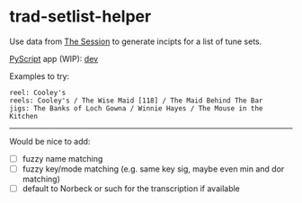 # trad-setlist-helper

<!-- [![Version on PyPI](https://img.shields.io/pypi/v/trad-setlist-helper.svg)](https://pypi.org/project/trad-setlist-helper/) -->

Use data from [The Session](https://thesession.org/) to generate incipts for a list of tune sets.

[PyScript](https://pyscript.net) app (WIP):
[dev](https://raw.githack.com/zmoon/trad-setlist-helper/main/app/)

Examples to try:

```
reel: Cooley's
reels: Cooley's / The Wise Maid [118] / The Maid Behind The Bar
jigs: The Banks of Loch Gowna / Winnie Hayes / The Mouse in the Kitchen
```

---

Would be nice to add:

- [ ] fuzzy name matching
- [ ] fuzzy key/mode matching (e.g. same key sig, maybe even min and dor matching)
- [ ] default to Norbeck or such for the transcription if available
